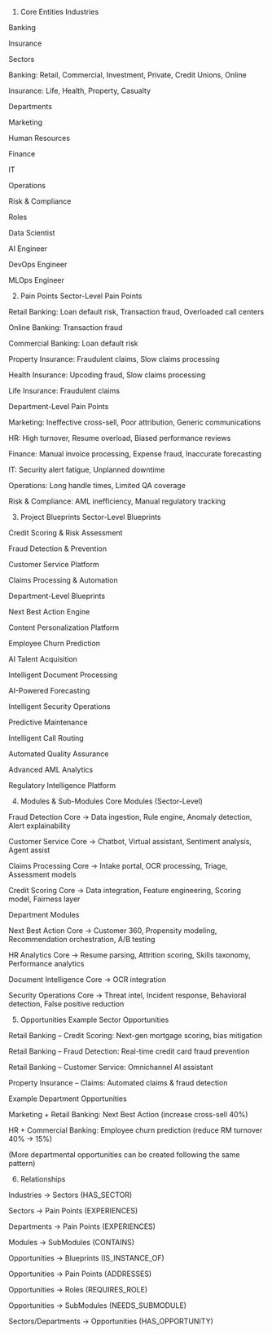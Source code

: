 1. Core Entities
Industries

Banking

Insurance

Sectors

Banking: Retail, Commercial, Investment, Private, Credit Unions, Online

Insurance: Life, Health, Property, Casualty

Departments

Marketing

Human Resources

Finance

IT

Operations

Risk & Compliance

Roles

Data Scientist

AI Engineer

DevOps Engineer

MLOps Engineer

2. Pain Points
Sector-Level Pain Points

Retail Banking: Loan default risk, Transaction fraud, Overloaded call centers

Online Banking: Transaction fraud

Commercial Banking: Loan default risk

Property Insurance: Fraudulent claims, Slow claims processing

Health Insurance: Upcoding fraud, Slow claims processing

Life Insurance: Fraudulent claims

Department-Level Pain Points

Marketing: Ineffective cross-sell, Poor attribution, Generic communications

HR: High turnover, Resume overload, Biased performance reviews

Finance: Manual invoice processing, Expense fraud, Inaccurate forecasting

IT: Security alert fatigue, Unplanned downtime

Operations: Long handle times, Limited QA coverage

Risk & Compliance: AML inefficiency, Manual regulatory tracking

3. Project Blueprints
Sector-Level Blueprints

Credit Scoring & Risk Assessment

Fraud Detection & Prevention

Customer Service Platform

Claims Processing & Automation

Department-Level Blueprints

Next Best Action Engine

Content Personalization Platform

Employee Churn Prediction

AI Talent Acquisition

Intelligent Document Processing

AI-Powered Forecasting

Intelligent Security Operations

Predictive Maintenance

Intelligent Call Routing

Automated Quality Assurance

Advanced AML Analytics

Regulatory Intelligence Platform

4. Modules & Sub-Modules
Core Modules (Sector-Level)

Fraud Detection Core → Data ingestion, Rule engine, Anomaly detection, Alert explainability

Customer Service Core → Chatbot, Virtual assistant, Sentiment analysis, Agent assist

Claims Processing Core → Intake portal, OCR processing, Triage, Assessment models

Credit Scoring Core → Data integration, Feature engineering, Scoring model, Fairness layer

Department Modules

Next Best Action Core → Customer 360, Propensity modeling, Recommendation orchestration, A/B testing

HR Analytics Core → Resume parsing, Attrition scoring, Skills taxonomy, Performance analytics

Document Intelligence Core → OCR integration

Security Operations Core → Threat intel, Incident response, Behavioral detection, False positive reduction

5. Opportunities
Example Sector Opportunities

Retail Banking – Credit Scoring: Next-gen mortgage scoring, bias mitigation

Retail Banking – Fraud Detection: Real-time credit card fraud prevention

Retail Banking – Customer Service: Omnichannel AI assistant

Property Insurance – Claims: Automated claims & fraud detection

Example Department Opportunities

Marketing + Retail Banking: Next Best Action (increase cross-sell 40%)

HR + Commercial Banking: Employee churn prediction (reduce RM turnover 40% → 15%)

(More departmental opportunities can be created following the same pattern)

6. Relationships

Industries → Sectors (HAS_SECTOR)

Sectors → Pain Points (EXPERIENCES)

Departments → Pain Points (EXPERIENCES)

Modules → SubModules (CONTAINS)

Opportunities → Blueprints (IS_INSTANCE_OF)

Opportunities → Pain Points (ADDRESSES)

Opportunities → Roles (REQUIRES_ROLE)

Opportunities → SubModules (NEEDS_SUBMODULE)

Sectors/Departments → Opportunities (HAS_OPPORTUNITY)